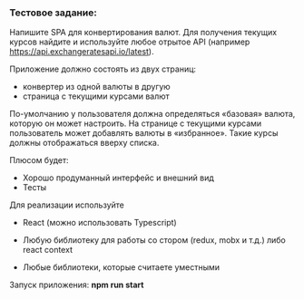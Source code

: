 ### Тестовое задание:

Напишите SPA для конвертирования валют. Для получения текущих курсов найдите и используйте любое отрытое API (например https://api.exchangeratesapi.io/latest).

Приложение должно состоять из двух страниц:

- конвертер из одной валюты в другую
- страница с текущими курсами валют
  
По-умолчанию у пользователя должна определяться «базовая» валюта, которую он может настроить.
На странице с текущими курсами пользователь может добавлять валюты в «избранное». Такие курсы должны отображаться вверху списка.

Плюсом будет:

- Хорошо продуманный интерфейс и внешний вид
- Тесты

Для реализации используйте

- React (можно использовать Typescript)

- Любую библиотеку для работы со стором (redux, mobx и т.д.) либо react context

- Любые библиотеки, которые считаете уместными

Запуск приложения: **npm run start**